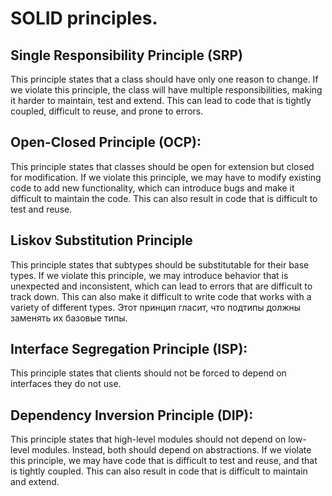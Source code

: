 # SOLID principles. 

##  Single Responsibility Principle (SRP)

This principle states that a class should have only one reason to change. If we violate this principle, the class will have multiple responsibilities, making it harder to maintain, test and extend. This can lead to code that is tightly coupled, difficult to reuse, and prone to errors.

## Open-Closed Principle (OCP):
This principle states that classes should be open for extension but closed for modification. If we violate this principle, we may have to modify existing code to add new functionality, which can introduce bugs and make it difficult to maintain the code. This can also result in code that is difficult to test and reuse.


## Liskov Substitution Principle
This principle states that subtypes should be substitutable for their base types. If we violate this principle, we may introduce behavior that is unexpected and inconsistent, which can lead to errors that are difficult to track down. This can also make it difficult to write code that works with a variety of different types.
Этот принцип гласит, что подтипы должны заменять их базовые типы. 

## Interface Segregation Principle (ISP): 
This principle states that clients should not be forced to depend on interfaces they do not use. 


## Dependency Inversion Principle (DIP):
This principle states that high-level modules should not depend on low-level modules. Instead, both should depend on abstractions. If we violate this principle, we may have code that is difficult to test and reuse, and that is tightly coupled. This can also result in code that is difficult to maintain and extend.